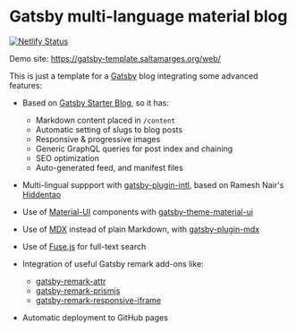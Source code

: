 # Gatsby multi-language material blog

[![Netlify Status](https://api.netlify.com/api/v1/badges/5253768b-a7bd-41d7-a27f-4f06b74adcba/deploy-status)](https://app.netlify.com/sites/laughing-ride-3c9534/deploys)

Demo site: https://gatsby-template.saltamarges.org/web/

This is just a template for a [Gatsby](https://gatsbyjs.org) blog integrating some advanced features:

- Based on [Gatsby Starter Blog](https://www.gatsbyjs.org/starters/gatsbyjs/gatsby-starter-blog/), so it has:
  - Markdown content placed in `/content`
  - Automatic setting of slugs to blog posts
  - Responsive & progressive images
  - Generic GraphQL queries for post index and chaining
  - SEO optimization
  - Auto-generated feed, and manifest files

- Multi-lingual suppport with [gatsby-plugin-intl](https://www.gatsbyjs.org/packages/gatsby-plugin-intl/), based on Ramesh Nair's [Hiddentao](https://hiddentao.com/archives/2019/05/07/building-a-multilingual-static-site-with-gatsby)

- Use of [Material-UI](https://material-ui.com/) components with [gatsby-theme-material-ui](https://www.gatsbyjs.org/packages/gatsby-theme-material-ui/)

- Use of [MDX](https://github.com/mdx-js/mdx) instead of plain Markdown, with [gatsby-plugin-mdx](https://www.gatsbyjs.org/packages/gatsby-plugin-mdx/)

- Use of [Fuse.js](https://fusejs.io/) for full-text search

- Integration of useful Gatsby remark add-ons like:
  - [gatsby-remark-attr](https://www.gatsbyjs.org/packages/gatsby-remark-attr/)
  - [gatsby-remark-prismjs](https://www.gatsbyjs.org/packages/gatsby-remark-prismjs/)
  - [gatsby-remark-responsive-iframe](https://www.gatsbyjs.org/packages/gatsby-remark-responsive-iframe/)

- Automatic deployment to GitHub pages

